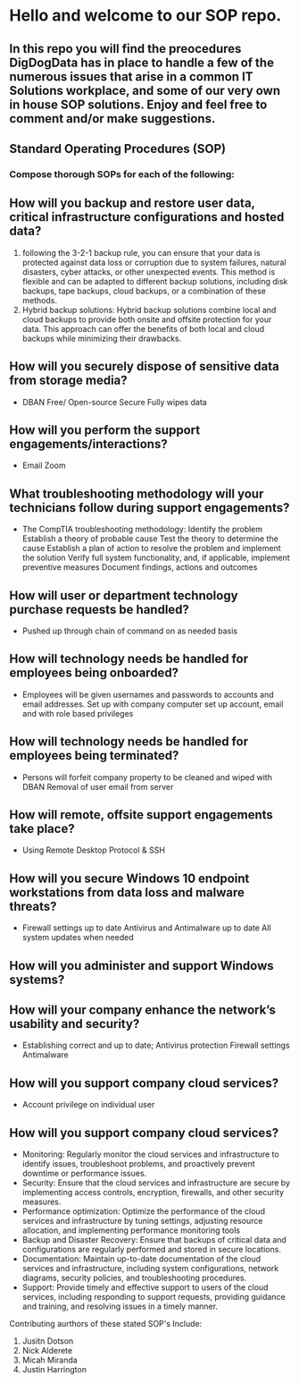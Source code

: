# Hello and welcome to our SOP repo.  

## In this repo you will find the preocedures DigDogData has in place to handle a few of the numerous issues that arise in a common IT Solutions workplace, and some of our very own in house SOP solutions. Enjoy and feel free to comment and/or make suggestions. 


## Standard Operating Procedures (SOP)

### Compose thorough SOPs for each of the following:

## How will you backup and restore user data, critical infrastructure configurations and hosted data?
1) following the 3-2-1 backup rule, you can ensure that your data is protected against data loss or corruption due to system failures, natural disasters, cyber attacks, or other unexpected events. This method is flexible and can be adapted to different backup solutions, including disk backups, tape backups, cloud backups, or a combination of these methods.
2)  Hybrid backup solutions: Hybrid backup solutions combine local and cloud backups to provide both onsite and offsite protection for your data. This approach can offer the benefits of both local and cloud backups while minimizing their drawbacks.

## How will you securely dispose of sensitive data from storage media?
- DBAN
    Free/ Open-source
    Secure
    Fully wipes data

## How will you perform the support engagements/interactions?
- Email
  Zoom

## What troubleshooting methodology will your technicians follow during support engagements?
- The CompTIA troubleshooting methodology: 
Identify the problem
Establish a theory of probable cause
Test the theory to determine the cause
Establish a plan of action to resolve the problem and implement the solution
Verify full system functionality, and, if applicable, implement preventive measures
Document findings, actions and outcomes

## How will user or department technology purchase requests be handled?
- Pushed up through chain of command on as needed basis

## How will technology needs be handled for employees being onboarded?
- Employees will be given usernames and passwords to accounts and email addresses. 
 Set up with company computer set up account, email and with role based privileges

## How will technology needs be handled for employees being terminated?
-  Persons will forfeit company property to be cleaned and wiped with DBAN
 Removal of user email from server

## How will remote, offsite support engagements take place?
- Using Remote Desktop Protocol & SSH

## How will you secure Windows 10 endpoint workstations from data loss and malware threats?
- Firewall settings up to date 
Antivirus and Antimalware up to date 
 All system updates when needed

## How will you administer and support Windows systems?

## How will your company enhance the network’s usability and security?
-  Establishing correct and up to date;
    Antivirus protection
    Firewall settings
    Antimalware 

## How will you support company cloud services?
- Account privilege on individual user 

## How will you support company cloud services?
- Monitoring: Regularly monitor the cloud services and infrastructure to identify issues, troubleshoot problems, and proactively prevent downtime or performance issues.
- Security: Ensure that the cloud services and infrastructure are secure by implementing access controls, encryption, firewalls, and other security measures.
- Performance optimization: Optimize the performance of the cloud services and infrastructure by tuning settings, adjusting resource allocation, and implementing performance monitoring tools
- Backup and Disaster Recovery: Ensure that backups of critical data and configurations are regularly performed and stored in secure locations.
- Documentation: Maintain up-to-date documentation of the cloud services and infrastructure, including system configurations, network diagrams, security policies, and troubleshooting procedures.
- Support: Provide timely and effective support to users of the cloud services, including responding to support requests, providing guidance and training, and resolving issues in a timely manner.

Contributing aurthors of these stated SOP's Include:
1) Jusitn Dotson
2) Nick Alderete
3) Micah Miranda
4) Justin Harrington



